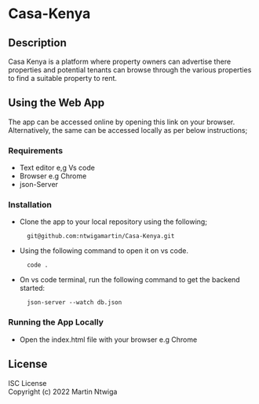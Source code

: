 # Casa-Kenya

## Description
Casa Kenya is a platform where property owners can advertise there properties and potential tenants can browse through the various properties to find a suitable property to rent.

## Using the Web App
The app can be accessed online by opening this link on your browser.<br>
Alternatively, the same can be accessed locally as per below instructions;
### Requirements
* Text editor e,g Vs code
* Browser e.g Chrome
* json-Server

### Installation
* Clone the app to your local repository using the following;

        git@github.com:ntwigamartin/Casa-Kenya.git

* Using the following command to open it on vs code.

        code .
* On vs code terminal, run the following command to get the backend started:

        json-server --watch db.json
### Running the App Locally
* Open the index.html file with your browser e.g Chrome

## License
ISC License <br>
Copyright (c) 2022 Martin Ntwiga